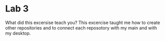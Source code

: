 # Lab 3

What did this excersise teach you?  This excercise taught me how to create other repositories and to connect each reposotory with my main and with my desktop.

